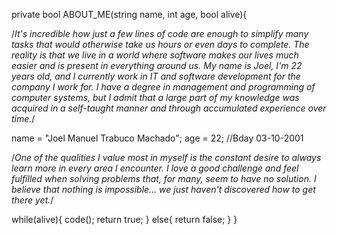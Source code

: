private bool ABOUT_ME(string name, int age, bool alive){

  /*It's incredible how just a few lines of code are enough to simplify many tasks that would otherwise 
  take us hours or even days to complete. The reality is that we live in a world where software makes 
  our lives much easier and is present in everything around us. My name is Joel, I'm 22 years old, and 
  I currently work in IT and software development for the company I work for. I have a degree in 
  management and programming of computer systems, but I admit that a large part of my knowledge was 
  acquired in a self-taught manner and through accumulated experience over time.*/
  
  name = "Joel Manuel Trabuco Machado";
  age = 22; //Bday 03-10-2001
  
  /*One of the qualities I value most in myself is the constant desire to always learn more in every 
  area I encounter. I love a good challenge and feel fulfilled when solving problems that, for many, 
  seem to have no solution. I believe that nothing is impossible... we just haven't discovered how to 
  get there yet.*/
  
  while(alive){
    code();
    return true;
  }
  else{
    return false;
  }
}
